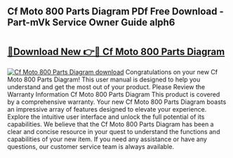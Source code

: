## Cf Moto 800 Parts Diagram PDf Free Download - Part-mVk Service Owner Guide alph6

# <h2><a href="http://dfkxmc.blite.top/?on=Cf+Moto+800+Parts+Diagram">🔗Download New 👉🔴 Cf Moto 800 Parts Diagram</a></h2>

[![Cf Moto 800 Parts Diagram download](https://i.imgur.com/lujVjoI.png)](http://dfkxmc.blite.top/?on=Cf+Moto+800+Parts+Diagram)
Congratulations on your new Cf Moto 800 Parts Diagram! This user manual is designed to help you understand and get the most out of your product. Please Review the Warranty Information Cf Moto 800 Parts Diagram This product is covered by a comprehensive warranty. Your new Cf Moto 800 Parts Diagram boasts an impressive array of features designed to elevate your experience. Explore the intuitive user interface and unlock the full potential of its capabilities. We believe that the Cf Moto 800 Parts Diagram has been a clear and concise resource in your quest to understand the functions and capabilities of your new item. If you need any assistance or have any questions, our customer service team is always available.
